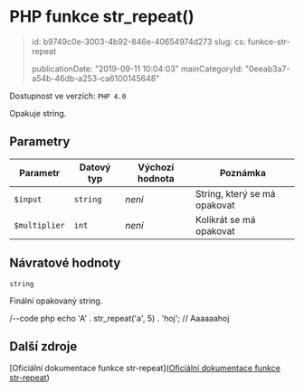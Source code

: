 PHP funkce str_repeat()
=======================

> id: b9749c0e-3003-4b92-846e-40654974d273
> slug:
> 	cs: funkce-str-repeat
>
> publicationDate: "2019-09-11 10:04:03"
> mainCategoryId: "0eeab3a7-a54b-46db-a253-ca6100145648"

Dostupnost ve verzích: `PHP 4.0`

Opakuje string.

Parametry
--------------

| Parametr | Datový typ | Výchozí hodnota | Poznámka |
|-----|-----|-----|-----|
| `$input` | `string` | *není* | String, který se má opakovat |
| `$multiplier` | `int` | *není* | Kolikrát se má opakovat |


Návratové hodnoty
----------------

`string`

Finální opakovaný string.

/--code php
echo 'A' . str_repeat('a', 5) . 'hoj'; // Aaaaaahoj

Další zdroje
------------

[Oficiální dokumentace funkce str-repeat]([Oficiální dokumentace funkce str-repeat](https://www.php.net/manual/en/function.str-repeat.php))
